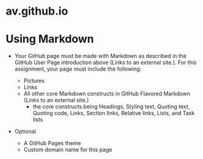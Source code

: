 # av.github.io
# Using Markdown

* Your GitHub page must be made with Markdown as described in the GitHub User Page introduction above (Links to an external site.). For this assignment, your page must include the following:
  * Pictures
  * Links
  * All other core Markdown constructs in GitHub Flavored Markdown (Links to an external site.) 
    * the core constructs being Headings, Styling text, Quoting text, Quoting code, Links, Section links, Relative links, Lists, and Task lists

* Optional
  * A GitHub Pages theme
  * Custom domain name for this page 
